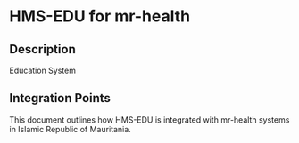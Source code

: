 # HMS-EDU for mr-health

## Description

Education System

## Integration Points

This document outlines how HMS-EDU is integrated with mr-health systems in Islamic Republic of Mauritania.

